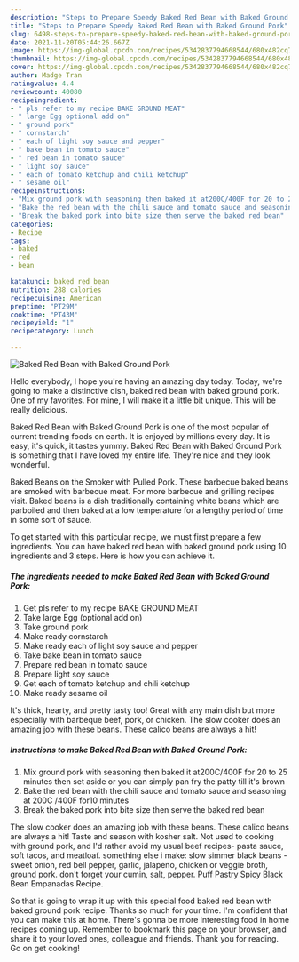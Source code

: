```yaml
---
description: "Steps to Prepare Speedy Baked Red Bean with Baked Ground Pork"
title: "Steps to Prepare Speedy Baked Red Bean with Baked Ground Pork"
slug: 6498-steps-to-prepare-speedy-baked-red-bean-with-baked-ground-pork
date: 2021-11-20T05:44:26.667Z
image: https://img-global.cpcdn.com/recipes/5342837794668544/680x482cq70/baked-red-bean-with-baked-ground-pork-recipe-main-photo.jpg
thumbnail: https://img-global.cpcdn.com/recipes/5342837794668544/680x482cq70/baked-red-bean-with-baked-ground-pork-recipe-main-photo.jpg
cover: https://img-global.cpcdn.com/recipes/5342837794668544/680x482cq70/baked-red-bean-with-baked-ground-pork-recipe-main-photo.jpg
author: Madge Tran
ratingvalue: 4.4
reviewcount: 40080
recipeingredient:
- " pls refer to my recipe BAKE GROUND MEAT"
- " large Egg optional add on"
- " ground pork"
- " cornstarch"
- " each of light soy sauce and pepper"
- " bake bean in tomato sauce"
- " red bean in tomato sauce"
- " light soy sauce"
- " each of tomato ketchup and chili ketchup"
- " sesame oil"
recipeinstructions:
- "Mix ground pork with seasoning then baked it at200C/400F for 20 to 25 minutes then set aside or you can simply pan fry the patty till it&#39;s brown"
- "Bake the red bean with the chili sauce and tomato sauce and seasoning at 200C /400F for10 minutes"
- "Break the baked pork into bite size then serve the baked red bean"
categories:
- Recipe
tags:
- baked
- red
- bean

katakunci: baked red bean 
nutrition: 288 calories
recipecuisine: American
preptime: "PT29M"
cooktime: "PT43M"
recipeyield: "1"
recipecategory: Lunch

---
```



![Baked Red Bean with Baked Ground Pork](https://img-global.cpcdn.com/recipes/5342837794668544/680x482cq70/baked-red-bean-with-baked-ground-pork-recipe-main-photo.jpg)

Hello everybody, I hope you're having an amazing day today. Today, we're going to make a distinctive dish, baked red bean with baked ground pork. One of my favorites. For mine, I will make it a little bit unique. This will be really delicious.

Baked Red Bean with Baked Ground Pork is one of the most popular of current trending foods on earth. It is enjoyed by millions every day. It is easy, it's quick, it tastes yummy. Baked Red Bean with Baked Ground Pork is something that I have loved my entire life. They're nice and they look wonderful.

Baked Beans on the Smoker with Pulled Pork. These barbecue baked beans are smoked with barbecue meat. For more barbecue and grilling recipes visit. Baked beans is a dish traditionally containing white beans which are parboiled and then baked at a low temperature for a lengthy period of time in some sort of sauce.


To get started with this particular recipe, we must first prepare a few ingredients. You can have baked red bean with baked ground pork using 10 ingredients and 3 steps. Here is how you can achieve it.

<!--inarticleads1-->

##### The ingredients needed to make Baked Red Bean with Baked Ground Pork:

1. Get  pls refer to my recipe BAKE GROUND MEAT
1. Take  large Egg (optional add on)
1. Take  ground pork
1. Make ready  cornstarch
1. Make ready  each of light soy sauce and pepper
1. Take  bake bean in tomato sauce
1. Prepare  red bean in tomato sauce
1. Prepare  light soy sauce
1. Get  each of tomato ketchup and chili ketchup
1. Make ready  sesame oil


It&#39;s thick, hearty, and pretty tasty too! Great with any main dish but more especially with barbeque beef, pork, or chicken. The slow cooker does an amazing job with these beans. These calico beans are always a hit! 

<!--inarticleads2-->

##### Instructions to make Baked Red Bean with Baked Ground Pork:

1. Mix ground pork with seasoning then baked it at200C/400F for 20 to 25 minutes then set aside or you can simply pan fry the patty till it&#39;s brown
1. Bake the red bean with the chili sauce and tomato sauce and seasoning at 200C /400F for10 minutes
1. Break the baked pork into bite size then serve the baked red bean


The slow cooker does an amazing job with these beans. These calico beans are always a hit! Taste and season with kosher salt. Not used to cooking with ground pork, and I&#39;d rather avoid my usual beef recipes- pasta sauce, soft tacos, and meatloaf. something else i make: slow simmer black beans - sweet onion, red bell pepper, garlic, jalapeno, chicken or veggie broth, ground pork. don&#39;t forget your cumin, salt, pepper. Puff Pastry Spicy Black Bean Empanadas Recipe. 

So that is going to wrap it up with this special food baked red bean with baked ground pork recipe. Thanks so much for your time. I'm confident that you can make this at home. There's gonna be more interesting food in home recipes coming up. Remember to bookmark this page on your browser, and share it to your loved ones, colleague and friends. Thank you for reading. Go on get cooking!
